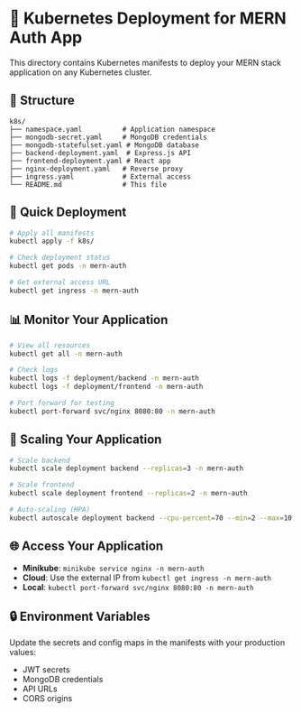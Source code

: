 # 🚀 Kubernetes Deployment for MERN Auth App

This directory contains Kubernetes manifests to deploy your MERN stack application on any Kubernetes cluster.

## 📁 Structure
```
k8s/
├── namespace.yaml          # Application namespace
├── mongodb-secret.yaml     # MongoDB credentials
├── mongodb-statefulset.yaml # MongoDB database
├── backend-deployment.yaml  # Express.js API
├── frontend-deployment.yaml # React app
├── nginx-deployment.yaml   # Reverse proxy
├── ingress.yaml            # External access
└── README.md               # This file
```

## 🚀 Quick Deployment

```bash
# Apply all manifests
kubectl apply -f k8s/

# Check deployment status
kubectl get pods -n mern-auth

# Get external access URL
kubectl get ingress -n mern-auth
```

## 📊 Monitor Your Application

```bash
# View all resources
kubectl get all -n mern-auth

# Check logs
kubectl logs -f deployment/backend -n mern-auth
kubectl logs -f deployment/frontend -n mern-auth

# Port forward for testing
kubectl port-forward svc/nginx 8080:80 -n mern-auth
```

## 🔧 Scaling Your Application

```bash
# Scale backend
kubectl scale deployment backend --replicas=3 -n mern-auth

# Scale frontend  
kubectl scale deployment frontend --replicas=2 -n mern-auth

# Auto-scaling (HPA)
kubectl autoscale deployment backend --cpu-percent=70 --min=2 --max=10 -n mern-auth
```

## 🌐 Access Your Application

- **Minikube**: `minikube service nginx -n mern-auth`
- **Cloud**: Use the external IP from `kubectl get ingress -n mern-auth`
- **Local**: `kubectl port-forward svc/nginx 8080:80 -n mern-auth`

## 🔒 Environment Variables

Update the secrets and config maps in the manifests with your production values:
- JWT secrets
- MongoDB credentials  
- API URLs
- CORS origins